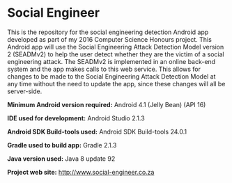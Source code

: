 # Social Engineer

This is the repository for the social engineering detection Android app developed as part of my 2016 Computer Science Honours project. This Android app will use the Social Engineering Attack Detection Model version 2 (SEADMv2) to help the user detect whether they are the victim of a social engineering attack. The SEADMv2 is implemented in an online back-end system and the app makes calls to this web service. This allows for changes to be made to the Social Engineering Attack Detection Model at any time without the need to update the app, since these changes will all be server-side. 

**Minimum Android version required:** Android 4.1 (Jelly Bean) (API 16)

**IDE used for development:** Android Studio 2.1.3

**Android SDK Build-tools used:** Android SDK Build-tools 24.0.1

**Gradle used to build app:** Gradle 2.1.3

**Java version used:** Java 8 update 92

**Project web site:** http://www.social-engineer.co.za
